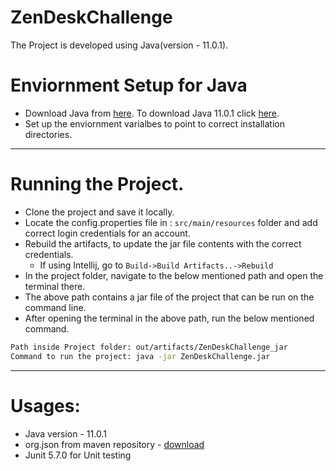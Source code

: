 # ZenDeskChallenge

The Project is developed using Java(version - 11.0.1).

# Enviornment Setup for Java

* Download Java from [here](https://www.oracle.com/java/technologies/downloads/). To download Java 11.0.1
  click [here](https://www.oracle.com/java/technologies/javase/jdk11-archive-downloads.html).
* Set up the enviornment varialbes to point to correct installation directories.

---

# Running the Project.

* Clone the project and save it locally.
* Locate the config.properties file in : ``` src/main/resources ``` folder and add correct login credentials for an
  account.
* Rebuild the artifacts, to update the jar file contents with the correct credentials.
  * If using Intellij, go to ```Build->Build Artifacts..->Rebuild```
* In the project folder, navigate to the below mentioned path and open the terminal there.
* The above path contains a jar file of the project that can be run on the command line.
* After opening the terminal in the above path, run the below mentioned command.

```bash
Path inside Project folder: out/artifacts/ZenDeskChallenge_jar
Command to run the project: java -jar ZenDeskChallenge.jar
```

---

# Usages:

* Java version - 11.0.1
* org.json from maven repository - [download](https://repo1.maven.org/maven2/org/json/json/20210307/json-20210307.jar)
* Junit 5.7.0 for Unit testing
